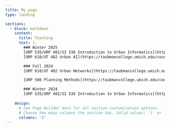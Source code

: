 ```yaml
---
title: My page
type: landing

sections:
  - block: markdown
    content:
      title: Teaching
      text: |-
        ### Winter 2025
        [URP 535/URP 402/SI 536 Introduction to Urban Informatics](https://taubmancollege.umich.edu/course/urp535-introduction-to-urban-informatics-section-1-winter-2025/)
        [URP 610/UT 402 Urban AI](https://taubmancollege.umich.edu/course/urp610-urban-ai-section-1-winter-2025/)

        ### Fall 2024 
        [URP 610/UT 402 Urban Networks](https://taubmancollege.umich.edu/course/urp610-urban-networks-section-3-fall-2024/); [2024 Syllabus](https://www.xiaofanliang.com/teaching/URP610_f24.pdf)

        [URP 506 Planning Methods](https://taubmancollege.umich.edu/course/urp506-planning-methods-section-1-fall-2024/); [2024 Syllabus](https://www.xiaofanliang.com/teaching/URP506_f24.pdf)

        ### Winter 2024 
        [URP 535/URP 402/SI 536 Introduction to Urban Informatics](https://taubmancollege.umich.edu/course/urp535-introduction-to-urban-informatics-section-1-winter-2024/); [2024 Syllabus](https://www.xiaofanliang.com/teaching/URP535_Syllabus_W24_Liang.pdf). 
         
    design:
      # See Page Builder docs for all section customization options.
      # Choose how many columns the section has. Valid values: '1' or '2'.
      columns: '2'
---
```








